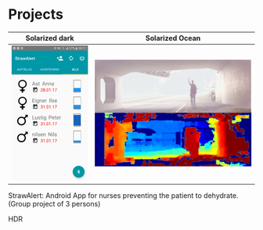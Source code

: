 # Projects

Solarized dark             |  Solarized Ocean
:-------------------------:|:-------------------------:
![](https://github.com/domi20u/Projects/blob/master/StrawAlert/activity_main.png)  |  ![](https://github.com/domi20u/Projects/blob/master/HDR-Depth-Imaging/hdr_on.png)
StrawAlert: Android App for nurses preventing the patient to dehydrate. (Group project of 3 persons)

HDR
